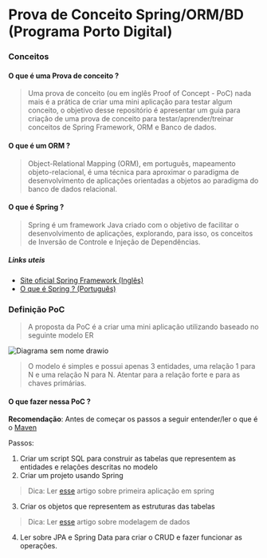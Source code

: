 # Prova de Conceito Spring/ORM/BD (Programa Porto Digital)

### Conceitos

#### O que é uma Prova de conceito ?

> Uma prova de conceito (ou em inglês Proof of Concept - PoC) nada mais é a prática de criar uma mini aplicação para testar algum conceito, o objetivo desse repositório é apresentar um guia para criação de uma prova de conceito para testar/aprender/treinar conceitos de Spring Framework, ORM e Banco de dados.

#### O que é um ORM ?

> Object-Relational Mapping (ORM), em português, mapeamento objeto-relacional, é uma técnica para aproximar o paradigma de desenvolvimento de aplicações orientadas a objetos ao paradigma do banco de dados relacional. 

#### O que é Spring ?

> Spring é um framework Java criado com o objetivo de facilitar o desenvolvimento de aplicações, explorando, para isso, os conceitos de Inversão de Controle e Injeção de Dependências.

##### Links uteis

- [Site oficial Spring Framework (Inglês)](https://spring.io/)
- [O que é Spring ? (Português)](https://www.treinaweb.com.br/blog/o-que-e-o-spring)

### Definição PoC

> A proposta da PoC é a criar uma mini aplicação utilizando baseado no seguinte modelo ER

![Diagrama sem nome drawio](https://user-images.githubusercontent.com/11702372/188249122-068aaeec-cde3-473e-a185-5ab790ebb947.png)

> O modelo é simples e possui apenas 3 entidades, uma relação 1 para N e uma relação N para N. Atentar para a relação forte e para as chaves primárias.

#### O que fazer nessa PoC ?

**Recomendação**: Antes de começar os passos a seguir entender/ler o que é o [Maven](https://www.devmedia.com.br/introducao-ao-maven/25128)

Passos:
1. Criar um script SQL para construir as tabelas que representem as entidades e relações descritas no modelo
2. Criar um projeto usando Spring 

> Dica: Ler [esse](https://dicasdejava.com.br/spring-boot-como-criar-a-estrutura-de-uma-aplicacao-web-do-zero-com-spring-initializr/) artigo sobre primeira aplicação em spring

3. Criar os objetos que representem as estruturas das tabelas 

> Dica: Ler [esse](https://www.devmedia.com.br/modelagem-de-dados-tutorial/20398) artigo sobre modelagem de dados

4. Ler sobre JPA e Spring Data para criar o CRUD e fazer funcionar as operações.


